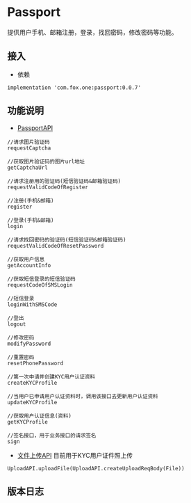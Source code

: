 # Passport

提供用户手机、邮箱注册，登录，找回密码，修改密码等功能。

## 接入

* 依赖

```
implementation 'com.fox.one:passport:0.0.7'
```

## 功能说明

* [PassportAPI](core/src/main/java/com/fox/one/passport/core/PassportAPI.kt)

```
//请求图片验证码
requestCaptcha

//获取图片验证码的图片url地址
getCaptchaUrl

//请求注册用的验证码(短信验证码&邮箱验证码)
requestValidCodeOfRegister

//注册(手机&邮箱)
register

//登录(手机&邮箱)
login

//请求找回密码的验证码(短信验证码&邮箱验证码)
requestValidCodeOfResetPassword

//获取用户信息
getAccountInfo

//获取短信登录的短信验证码
requestCodeOfSMSLogin

//短信登录
loginWithSMSCode

//登出
logout

//修改密码
modifyPassword

//重置密码
resetPhonePassword

//第一次申请并创建KYC用户认证资料
createKYCProfile

//当用户已申请用户认证资料时，调用该接口去更新用户认证资料
updateKYCProfile

//获取用户认证信息(资料)
getKYCProfile

//签名接口，用于业务接口的请求签名
sign

```

* [文件上传API](core/src/main/java/com/fox/one/passport/core/UploadAPI.kt) 目前用于KYC用户证件照上传

```
UploadAPI.uploadFile(UploadAPI.createUploadReqBody(File))

```



## 版本日志